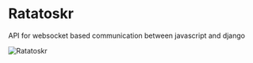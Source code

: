 # Ratatoskr
API for websocket based communication between javascript and django

![Ratatoskr](http://smitedatamining.com/wp-content/uploads/2015/05/T_Ratatoskr_ColorChange_Card.jpg)